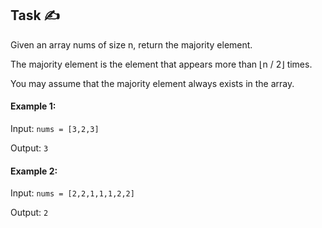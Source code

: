 ## Task ✍
Given an array nums of size n, return the majority element.

The majority element is the element that appears more than ⌊n / 2⌋ times. 

You may assume that the majority element always exists in the array.

#### Example 1:
Input: ```nums = [3,2,3]```

Output: ```3```

#### Example 2:
Input: ```nums = [2,2,1,1,1,2,2]```

Output: ```2```
